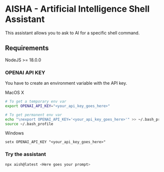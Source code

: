 # AISHA - Artificial Intelligence Shell Assistant

This assistant allows you to ask to AI for a specific shell command.

## Requirements
NodeJS >= 18.0.0
### OPENAI API KEY

You have to create an environment variable with the API key.

MacOS X
```sh
# To get a temporary env var
export OPENAI_API_KEY="<your_api_key_goes_here>"

# To get permanent env var
echo "\nexport OPENAI_API_KEY='<your_api_key_goes_here>'" >> ~/.bash_profile
source ~/.bash_profile
```

Windows
```
setx OPENAI_API_KEY "<your_api_key_goes_here>"
```

### Try the assistant
```sh
npx aish@latest <Here goes your prompt>
```
